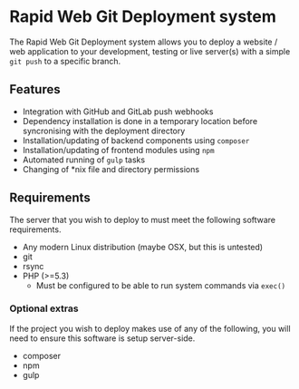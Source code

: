 # Rapid Web Git Deployment system

The Rapid Web Git Deployment system allows you to deploy a website / web application to your development, testing or live server(s) with a simple `git push` to a specific branch.

## Features

* Integration with GitHub and GitLab push webhooks
* Dependency installation is done in a temporary location before
syncronising with the deployment directory
* Installation/updating of backend components using `composer`
* Installation/updating of frontend modules using `npm`
* Automated running of `gulp` tasks
* Changing of *nix file and directory permissions

## Requirements

The server that you wish to deploy to must meet the following software requirements.

* Any modern Linux distribution (maybe OSX, but this is untested)
* git
* rsync
* PHP (>=5.3)
  * Must be configured to be able to run system commands via `exec()`

### Optional extras

If the project you wish to deploy makes use of any of the following, you will need to ensure this software is setup server-side.

* composer
* npm
* gulp

